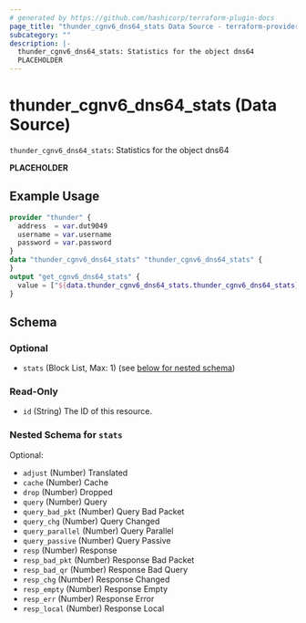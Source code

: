 ```yaml
---
# generated by https://github.com/hashicorp/terraform-plugin-docs
page_title: "thunder_cgnv6_dns64_stats Data Source - terraform-provider-thunder"
subcategory: ""
description: |-
  thunder_cgnv6_dns64_stats: Statistics for the object dns64
  PLACEHOLDER
---
```


# thunder_cgnv6_dns64_stats (Data Source)

`thunder_cgnv6_dns64_stats`: Statistics for the object dns64

__PLACEHOLDER__

## Example Usage

```terraform
provider "thunder" {
  address  = var.dut9049
  username = var.username
  password = var.password
}
data "thunder_cgnv6_dns64_stats" "thunder_cgnv6_dns64_stats" {
}
output "get_cgnv6_dns64_stats" {
  value = ["${data.thunder_cgnv6_dns64_stats.thunder_cgnv6_dns64_stats}"]
}
```

<!-- schema generated by tfplugindocs -->
## Schema

### Optional

- `stats` (Block List, Max: 1) (see [below for nested schema](#nestedblock--stats))

### Read-Only

- `id` (String) The ID of this resource.

<a id="nestedblock--stats"></a>
### Nested Schema for `stats`

Optional:

- `adjust` (Number) Translated
- `cache` (Number) Cache
- `drop` (Number) Dropped
- `query` (Number) Query
- `query_bad_pkt` (Number) Query Bad Packet
- `query_chg` (Number) Query Changed
- `query_parallel` (Number) Query Parallel
- `query_passive` (Number) Query Passive
- `resp` (Number) Response
- `resp_bad_pkt` (Number) Response Bad Packet
- `resp_bad_qr` (Number) Response Bad Query
- `resp_chg` (Number) Response Changed
- `resp_empty` (Number) Response Empty
- `resp_err` (Number) Response Error
- `resp_local` (Number) Response Local


